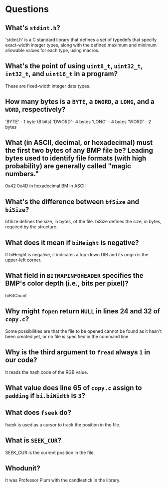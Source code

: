 # Questions

## What's `stdint.h`?

'stdint.h' is a C standard library that defines a set of typedefs that specify exact-width integer types,
along with the defined maximum and minimum allowable values for each type, using macros.

## What's the point of using `uint8_t`, `uint32_t`, `int32_t`, and `uint16_t` in a program?

These are fixed-width integer data types.

## How many bytes is a `BYTE`, a `DWORD`, a `LONG`, and a `WORD`, respectively?

'BYTE' - 1 byte (8 bits)
'DWORD'- 4 bytes
'LONG' - 4 bytes
'WORD' - 2 bytes

## What (in ASCII, decimal, or hexadecimal) must the first two bytes of any BMP file be? Leading bytes used to identify file formats (with high probability) are generally called "magic numbers."

0x42 0x4D in hexadecimal
BM in ASCII


## What's the difference between `bfSize` and `biSize`?

bfSize defines the size, in bytes, of the file.
biSize defines the size, in bytes, required by the structure.

## What does it mean if `biHeight` is negative?

If biHeight is negative, it indicates a top-down DIB and its origin is the upper-left corner.

## What field in `BITMAPINFOHEADER` specifies the BMP's color depth (i.e., bits per pixel)?

biBitCount

## Why might `fopen` return `NULL` in lines 24 and 32 of `copy.c`?

Some possibilities are that the file to be opened cannot be found as
it hasn't been created yet, or no file is specified in the command line.

## Why is the third argument to `fread` always `1` in our code?

It reads the hash code of the RGB value.

## What value does line 65 of `copy.c` assign to `padding` if `bi.biWidth` is `3`?



## What does `fseek` do?

fseek is used as a cursor to track the position in the file.

## What is `SEEK_CUR`?

SEEK_CUR is the current position in the file.

## Whodunit?

It was Professor Plum with the candlestick in the library.
